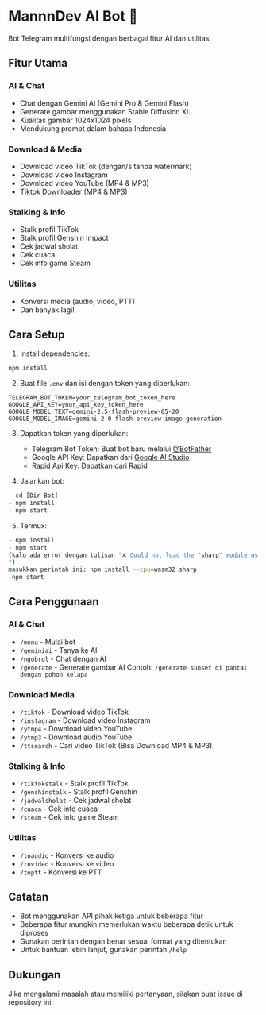 # MannnDev AI Bot 🤖

Bot Telegram multifungsi dengan berbagai fitur AI dan utilitas.

## Fitur Utama

### AI & Chat
- Chat dengan Gemini AI (Gemini Pro & Gemini Flash)
- Generate gambar menggunakan Stable Diffusion XL
- Kualitas gambar 1024x1024 pixels
- Mendukung prompt dalam bahasa Indonesia

### Download & Media
- Download video TikTok (dengan/s tanpa watermark)
- Download video Instagram
- Download video YouTube (MP4 & MP3)
- Tiktok Downloader (MP4 & MP3)

### Stalking & Info
- Stalk profil TikTok
- Stalk profil Genshin Impact
- Cek jadwal sholat
- Cek cuaca
- Cek info game Steam

### Utilitas
- Konversi media (audio, video, PTT)
- Dan banyak lagi!

## Cara Setup

1. Install dependencies:
```bash
npm install
```

2. Buat file `.env` dan isi dengan token yang diperlukan:
```
TELEGRAM_BOT_TOKEN=your_telegram_bot_token_here
GOOGLE_API_KEY=your_api_key_token_here
GOOGLE_MODEL_TEXT=gemini-2.5-flash-preview-05-20
GOOGLE_MODEL_IMAGE=gemini-2.0-flash-preview-image-generation

```

3. Dapatkan token yang diperlukan:
   - Telegram Bot Token: Buat bot baru melalui [@BotFather](https://t.me/BotFather)
   - Google API Key: Dapatkan dari [Google AI Studio](https://makersuite.google.com/app/apikey)
   - Rapid Api Key: Dapatkan dari [Rapid](https://rapidapi.com)

4. Jalankan bot:
```bash
- cd [Dir Bot]
- npm install
- npm start
```

5. Termux:
```bash
- npm install
- npm start
(kalo ada error dengan tulisan "❌ Could not load the "sharp" module using the android-arm64 runtime
")
masukkan perintah ini: npm install --cpu=wasm32 sharp
-npm start
```

## Cara Penggunaan

### AI & Chat
- `/menu` - Mulai bot
- `/geminiai` - Tanya ke AI
- `/ngobrol` - Chat dengan AI
- `/generate` - Generate gambar AI
  Contoh: `/generate sunset di pantai dengan pohon kelapa`

### Download Media
- `/tiktok` - Download video TikTok
- `/instagram` - Download video Instagram
- `/ytmp4` - Download video YouTube
- `/ytmp3` - Download audio YouTube
- `/ttsearch` - Cari video TikTok (Bisa Download MP4 & MP3)

### Stalking & Info
- `/tiktokstalk` - Stalk profil TikTok
- `/genshinstalk` - Stalk profil Genshin
- `/jadwalsholat` - Cek jadwal sholat
- `/cuaca` - Cek info cuaca
- `/steam` - Cek info game Steam

### Utilitas
- `/toaudio` - Konversi ke audio
- `/tovideo` - Konversi ke video
- `/toptt` - Konversi ke PTT

## Catatan

- Bot menggunakan API pihak ketiga untuk beberapa fitur
- Beberapa fitur mungkin memerlukan waktu beberapa detik untuk diproses
- Gunakan perintah dengan benar sesuai format yang ditentukan
- Untuk bantuan lebih lanjut, gunakan perintah `/help`

## Dukungan

Jika mengalami masalah atau memiliki pertanyaan, silakan buat issue di repository ini. 
